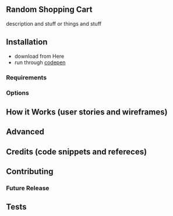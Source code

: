 ## Random Shopping Cart
description and stuff or things and stuff
## Installation
* download from Here 
* run through [codepen](www.codepen.com)
### Requirements
### Options
## How it Works (user stories and wireframes)
## Advanced
## Credits (code snippets and refereces)
## Contributing
### Future Release
## Tests
